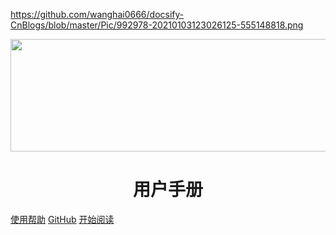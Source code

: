 <p align="center">
  
 https://github.com/wanghai0666/docsify-CnBlogs/blob/master/Pic/992978-20210103123026125-555148818.png 
  
<img src="https://img2020.cnblogs.com/blog/992978/202101/992978-20210118214725059-1705326463.png" width="639px" height="180px" />
</p>

<h1 align="center">用户手册</h1>


[使用帮助](https://www.cnblogs.com/wanghai0666/tag/%E4%BD%BF%E7%94%A8%E5%B8%AE%E5%8A%A9/)
[GitHub](https://github.com/wanghai0666)
[开始阅读](#docsify-CnBlogs)




